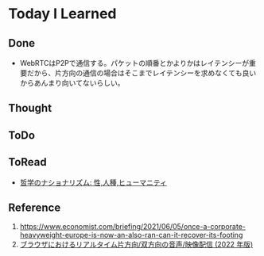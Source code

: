 # Today I Learned

## Done
- WebRTCはP2Pで通信する。パケットの順番とかよりかはレイテンシーが重要だから、片方向の通信の場合はそこまでレイテンシーを求めなくても良いからあんまり向いてないらしい。

## Thought

## ToDo

## ToRead
- [哲学のナショナリズム: 性,人種,ヒューマニティ](https://amzn.asia/d/4DEvPoz)

## Reference
1. https://www.economist.com/briefing/2021/06/05/once-a-corporate-heavyweight-europe-is-now-an-also-ran-can-it-recover-its-footing
2. [ブラウザにおけるリアルタイム片方向/双方向の音声/映像配信 (2022 年版)](https://zenn.dev/voluntas/scraps/e2853c0dc45416)
